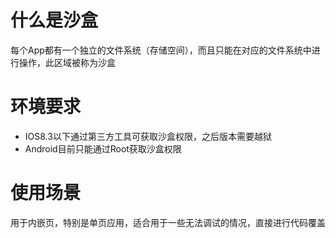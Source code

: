 # 什么是沙盒

每个App都有一个独立的文件系统（存储空间），而且只能在对应的文件系统中进行操作，此区域被称为沙盒


# 环境要求
- IOS8.3以下通过第三方工具可获取沙盒权限，之后版本需要越狱
- Android目前只能通过Root获取沙盒权限

# 使用场景

用于内嵌页，特别是单页应用，适合用于一些无法调试的情况，直接进行代码覆盖
